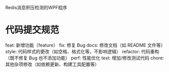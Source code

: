Redis消息积压检测的WPF程序
# 代码提交规范
feat: 新增功能（feature）
fix: 修复 Bug
docs: 修改文档（如 README 文件等）
style: 代码样式的更改（如空格、格式化等，不影响逻辑）
refactor: 代码重构（既不修复 Bug 也不添加功能）
perf: 性能优化
test: 增加/修改测试代码
chore: 其他杂项修改（如依赖更新、构建工具配置等）
